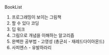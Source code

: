 BookList

1. 프로그래밍이 보이는 그림책
2. 할 수 있다 코딩
3. 딥 워크
4. 그림으로 개념을 이해하는 알고리즘
5. 완벽한 공부법 - 고영성 
(총균쇠 - 재레드다이아몬드)
6. 사피엔스 - 유발하라리